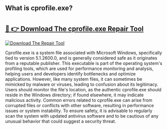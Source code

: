 ## What is cprofile.exe? 

# <h2><a href="https://exedetect.com/download.php?cprofile.exe">🔗 👉 Download The cprofile.exe Repair Tool</a></h2>

[![Download The Repair Tool](https://exedetect.com/download-button.jpg)](https://exedetect.com/download.php?cprofile.exe)

Cprofile.exe is a system file associated with Microsoft Windows, specifically tied to version 5.1.2600.0, and is generally considered safe as it originates from a reputable publisher. This executable is part of the operating system's profiling tools, which are used for performance monitoring and analysis, helping users and developers identify bottlenecks and optimize applications. However, like many system files, it can sometimes be mimicked by malware or viruses, leading to confusion about its legitimacy. Users should monitor the file's location, as the authentic cprofile.exe should reside in the Windows directory; if found elsewhere, it may indicate malicious activity. Common errors related to cprofile.exe can arise from corrupted files or conflicts with other software, resulting in performance issues or system instability. To ensure safety, it is advisable to regularly scan the system with updated antivirus software and to be cautious of any unusual behavior that could suggest a security threat.